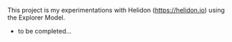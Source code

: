 This project is my experimentations with Helidon (https://helidon.io) using the Explorer Model.

* to be completed...